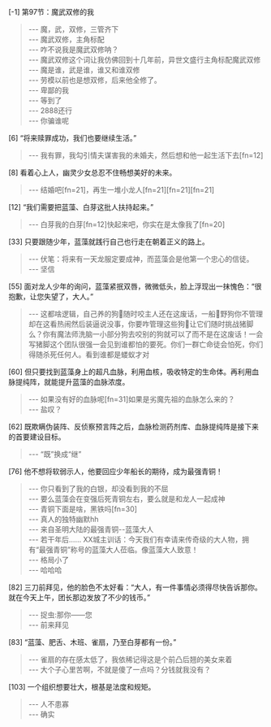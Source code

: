 
[-1] 第97节：魔武双修的我
>--- 魔，武，双修，三管齐下<br>
>--- 魔武双修，主角标配<br>
>--- 咋不说我是魔武双修呐？<br>
>--- 魔武双修这个词让我仿佛回到十几年前，异世文盛行主角标配魔武双修<br>
>--- 魔是谁，武是谁，谁又和谁双修<br>
>--- 劳模以前也是想双修，后来他全修了。<br>
>--- 卑鄙的我<br>
>--- 等到了<br>
>--- 2888还行<br>
>--- 你骗谁呢<br>

[6] “将来赎罪成功，我们也要继续生活。”
>--- 我有罪，我勾引情夫谋害我的未婚夫，然后想和他一起生活下去[fn=12]<br>

[8] 看着心上人，幽灵少女总忍不住畅想美好的未来。
>--- 结婚吧[fn=21]，再生一堆小龙人[fn=21][fn=21][fn=21]<br>

[12] “我们需要把蓝藻、白芽这批人扶持起来。”
>--- 白芽我的白芽[fn=12]快起来吧，你实在是太像我了[fn=20]<br>

[33] 只要跟随少年，蓝藻就践行自己也行走在朝着正义的路上。
>--- 伏笔：将来有一天龙服定要成神，而蓝藻会是他第一个忠心的信徒。<br>
>--- 坚信<br>

[55] 面对龙人少年的询问，蓝藻紧抿双唇，微微低头，脸上浮现出一抹愧色：“很抱歉，让您失望了，大人。”
>--- 这都啥逻辑，自己养的狗🐶随时咬主人还在这废话，一船🚢野狗你不管理却在这看热闹然后装逼说没事，你要咋管理这些狗🐶让它们随时挑战猪脚么？你有魔法师洗脑一小部分狗去咬别的狗就可以了而不是在这废话！一会写猪脚这个团队很强一会见到谁都怕的要死。你们一群亡命徒会怕死，你们得随杀死任何人。看到谁都是蝼蚁才对<br>

[60] 但只要找到蓝藻身上的超凡血脉，利用血核，吸收特定的生命体。再利用血脉提纯阵，就能提升蓝藻的血脉浓度。
>--- 如果没有好的血脉呢[fn=31]如果是劣魔先祖的血脉怎么来的？<br>
>--- 盐叹？<br>

[62] 既欺瞒伪装阵、反侦察预言阵之后，血脉检测药剂库、血脉提纯阵是接下来的首要建设目标。
>--- “既”换成“继”<br>

[76] 他不想将软弱示人，他要回应少年船长的期待，成为最强青铜！
>--- 你只看到了我的白银，却没看到我的不屈<br>
>--- 要么蓝藻会在变强后死青铜左右，要么就是和龙人一起成神<br>
>--- 青铜下面是啥，黑铁吗[fn=30]<br>
>--- 真人的独特幽默hh<br>
>--- 来自圣明大陆的最强青铜--蓝藻大人<br>
>--- 若干年后……
XX城主训话：今天我们有幸请来传奇级的大人物，拥有“最强青铜”称号的蓝藻大人莅临。像蓝藻大人致意！<br>
>--- 格局小了<br>
>--- 哈哈哈<br>

[82] 三刀前拜见，他的脸色不太好看：“大人，有一件事情必须得尽快告诉那你。就在今天上午，团长那边发放了不少的钱币。”
>--- 捉虫:那你——您<br>
>--- 前来拜见<br>

[83] “蓝藻、肥舌、木班、雀扇，乃至白芽都有一份。”
>--- 雀扇的存在感太低了，我依稀记得这是个前凸后翘的美女来着<br>
>--- 大个子心里苦啊，不就是傻了一点吗？分钱就我没有？<br>

[103] 一个组织想要壮大，根基是法度和规矩。
>--- 人不患寡<br>
>--- 确实<br>
